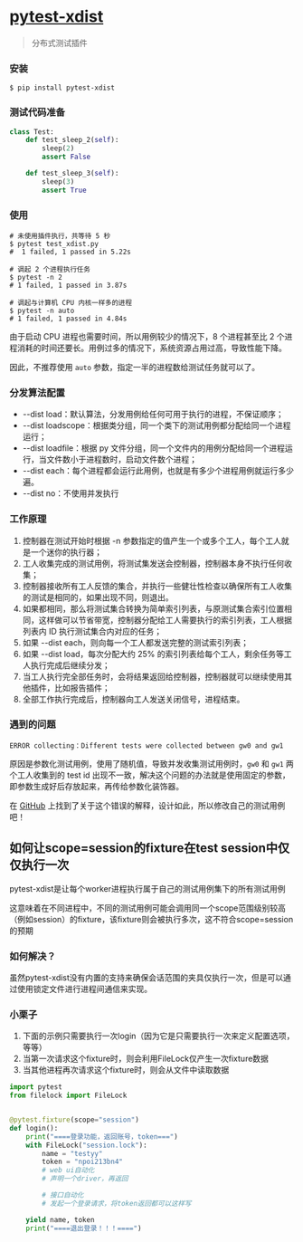 # [pytest-xdist](https://pypi.org/project/pytest-xdist "官方文档")

> 分布式测试插件

### 安装

```shell
$ pip install pytest-xdist
```

### 测试代码准备
```python
class Test:
    def test_sleep_2(self):
        sleep(2)
        assert False

    def test_sleep_3(self):
        sleep(3)
        assert True
```

### 使用

```shell
# 未使用插件执行，共等待 5 秒
$ pytest test_xdist.py
#  1 failed, 1 passed in 5.22s

# 调起 2 个进程执行任务
$ pytest -n 2
# 1 failed, 1 passed in 3.87s

# 调起与计算机 CPU 内核一样多的进程
$ pytest -n auto
# 1 failed, 1 passed in 4.84s
```
由于启动 CPU 进程也需要时间，所以用例较少的情况下，8 个进程甚至比 2 个进程消耗的时间还要长。用例过多的情况下，系统资源占用过高，导致性能下降。

因此，不推荐使用 `auto` 参数，指定一半的进程数给测试任务就可以了。

### 分发算法配置
- --dist load：默认算法，分发用例给任何可用于执行的进程，不保证顺序；
- --dist loadscope：根据类分组，同一个类下的测试用例都分配给同一个进程运行；
- --dist loadfile：根据 py 文件分组，同一个文件内的用例分配给同一个进程运行，当文件数小于进程数时，启动文件数个进程；
- --dist each：每个进程都会运行此用例，也就是有多少个进程用例就运行多少遍。
- --dist no：不使用并发执行

### 工作原理
1. 控制器在测试开始时根据 -n 参数指定的值产生一个或多个工人，每个工人就是一个迷你的执行器；
2. 工人收集完成的测试用例，将测试集发送会控制器，控制器本身不执行任何收集；
3. 控制器接收所有工人反馈的集合，并执行一些健壮性检查以确保所有工人收集的测试是相同的，如果出现不同，则退出。
4. 如果都相同，那么将测试集合转换为简单索引列表，与原测试集合索引位置相同，这样做可以节省带宽，控制器分配给工人需要执行的索引列表，工人根据列表内 ID 执行测试集合内对应的任务；
5. 如果 --dist each，则向每一个工人都发送完整的测试索引列表；
6. 如果 --dist load，每次分配大约 25% 的索引列表给每个工人，剩余任务等工人执行完成后继续分发；
7. 当工人执行完全部任务时，会将结果返回给控制器，控制器就可以继续使用其他插件，比如报告插件；
8. 全部工作执行完成后，控制器向工人发送关闭信号，进程结束。


### 遇到的问题

```
ERROR collecting：Different tests were collected between gw0 and gw1 
```
原因是参数化测试用例，使用了随机值，导致并发收集测试用例时，`gw0` 和 `gw1` 两个工人收集到的 test id 出现不一致，解决这个问题的办法就是使用固定的参数，即参数生成好后存放起来，再传给参数化装饰器。

在 [GitHub](https://github.com/pytest-dev/pytest-xdist/issues/432 "issues") 上找到了关于这个错误的解释，设计如此，所以修改自己的测试用例吧！



## 如何让scope=session的fixture在test session中仅仅执行一次

pytest-xdist是让每个worker进程执行属于自己的测试用例集下的所有测试用例

这意味着在不同进程中，不同的测试用例可能会调用同一个scope范围级别较高（例如session）的fixture，该fixture则会被执行多次，这不符合scope=session的预期

 

### 如何解决？

虽然pytest-xdist没有内置的支持来确保会话范围的夹具仅执行一次，但是可以通过使用锁定文件进行进程间通信来实现。

 

### 小栗子

1. 下面的示例只需要执行一次login（因为它是只需要执行一次来定义配置选项，等等）
2. 当第一次请求这个fixture时，则会利用FileLock仅产生一次fixture数据
3. 当其他进程再次请求这个fixture时，则会从文件中读取数据



```python
import pytest
from filelock import FileLock


@pytest.fixture(scope="session")
def login():
    print("====登录功能，返回账号，token===")
    with FileLock("session.lock"):
        name = "testyy"
        token = "npoi213bn4"
        # web ui自动化
        # 声明一个driver，再返回

        # 接口自动化
        # 发起一个登录请求，将token返回都可以这样写

    yield name, token
    print("====退出登录！！！====")
```

